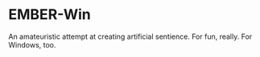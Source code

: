# EMBER-Win
An amateuristic attempt at creating artificial sentience. For fun, really. For Windows, too.
